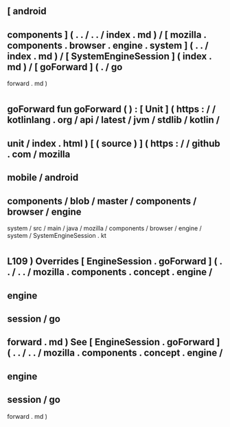 [
android
-
components
]
(
.
.
/
.
.
/
index
.
md
)
/
[
mozilla
.
components
.
browser
.
engine
.
system
]
(
.
.
/
index
.
md
)
/
[
SystemEngineSession
]
(
index
.
md
)
/
[
goForward
]
(
.
/
go
-
forward
.
md
)
#
goForward
fun
goForward
(
)
:
[
Unit
]
(
https
:
/
/
kotlinlang
.
org
/
api
/
latest
/
jvm
/
stdlib
/
kotlin
/
-
unit
/
index
.
html
)
[
(
source
)
]
(
https
:
/
/
github
.
com
/
mozilla
-
mobile
/
android
-
components
/
blob
/
master
/
components
/
browser
/
engine
-
system
/
src
/
main
/
java
/
mozilla
/
components
/
browser
/
engine
/
system
/
SystemEngineSession
.
kt
#
L109
)
Overrides
[
EngineSession
.
goForward
]
(
.
.
/
.
.
/
mozilla
.
components
.
concept
.
engine
/
-
engine
-
session
/
go
-
forward
.
md
)
See
[
EngineSession
.
goForward
]
(
.
.
/
.
.
/
mozilla
.
components
.
concept
.
engine
/
-
engine
-
session
/
go
-
forward
.
md
)
